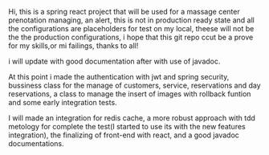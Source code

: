 Hi, this is a spring react project that will be used for a massage center prenotation managing, an alert, this is not in production ready state and all the configurations are placeholders for test on my local,
theese will not be the the production configurations, i hope that this git repo ccut be a prove for my skills,or mi failings, thanks to all!

i will update with good documentation after with use of javadoc.

At this point i made the authentication with jwt and spring security, bussiness class for the manage of customers, service, reservations and day reservations, a class to manage the insert of images 
with rollback funtion and some early integration tests. 

I will made an integration for redis cache, a more robust approach with tdd metology for complete the test(I started to use its with the new features integration), the finalizing of front-end 
with react, and a good javadoc documentations.
